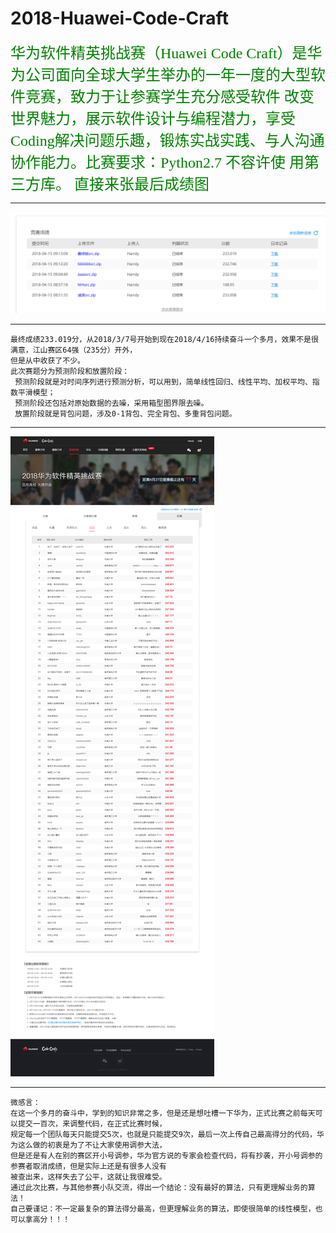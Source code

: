 # 2018-Huawei-Code-Craft

<font color=green size=5 face=“宋体”>
华为软件精英挑战赛（Huawei Code Craft）是华为公司面向全球大学生举办的一年一度的大型软件竞赛，致力于让参赛学生充分感受软件
改变世界魅力，展示软件设计与编程潜力，享受Coding解决问题乐趣，锻炼实战实践、与人沟通协作能力。比赛要求：Python2.7 不容许使
用第三方库。
直接来张最后成绩图</font>

***
![image 团队分数](https://github.com/DaisyLoveU/-/blob/master/picture/MyResult.png "最后的分数")
***
```
最终成绩233.019分，从2018/3/7号开始到现在2018/4/16持续奋斗一个多月，效果不是很满意，江山赛区64强（235分）开外，
但是从中收获了不少。
此次赛题分为预测阶段和放置阶段：
 预测阶段就是对时间序列进行预测分析，可以用到，简单线性回归、线性平均、加权平均、指数平滑模型；
 预测阶段还包括对原始数据的去噪，采用箱型图界限去噪。
 放置阶段就是背包问题，涉及0-1背包、完全背包、多重背包问题。
```

***
![image江山赛区初赛成绩](https://github.com/DaisyLoveU/-/blob/master/picture/%E6%B1%9F%E5%B1%B1%E8%B5%9B%E5%8C%BA%E5%88%9D%E8%B5%9B%E6%88%90%E7%BB%A9.png)
***

```
微感言：
在这一个多月的奋斗中，学到的知识非常之多，但是还是想吐槽一下华为，正式比赛之前每天可以提交一百次，来调整代码，在正式比赛时候，
规定每一个团队每天只能提交5次，也就是只能提交9次，最后一次上传自己最高得分的代码，华为这么做的初衷是为了不让大家使用调参大法，
但是还是有人在别的赛区开小号调参，华为官方说的专家会检查代码，将有抄袭，开小号调参的参赛者取消成绩，但是实际上还是有很多人没有
被查出来，这样失去了公平，这就让我很难受。
通过此次比赛，与其他参赛小队交流，得出一个结论：没有最好的算法，只有更理解业务的算法！
自己要谨记：不一定最复杂的算法得分最高，但更理解业务的算法，即使很简单的线性模型，也可以拿高分！！！
```

